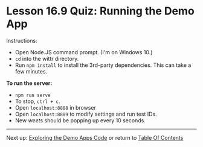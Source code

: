 # Lesson 16.9 Quiz: Running the Demo App

Instructions:
- Open Node.JS command prompt. (I'm on Windows 10.)
- `cd` into the wittr directory.
- Run `npm install` to install the 3rd-party dependencies. This can take a few minutes.

**To run the server:**
- `npm run serve`
- To stop, `ctrl + c`.
- Open `localhost:8888` in browser
- Open `localhost:8889` to modify settings and run test IDs.
- New *weets* should be popping up every 10 seconds.

- - -
Next up: [Exploring the Demo Apps Code](ND024_Part2_Lesson16_10.md) or return to [Table Of Contents](./ND024_TableOfContents.md)

